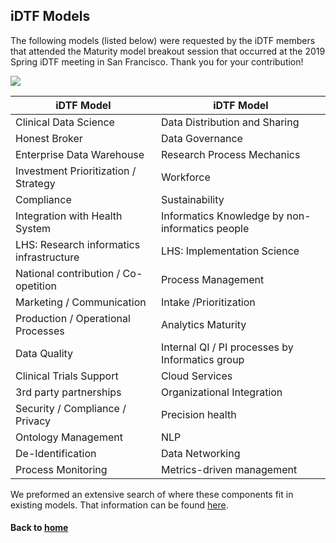 ## iDTF Models

The following models (listed below) were requested by the iDTF members that attended the Maturity model breakout session that occurred at the 2019 Spring iDTF meeting in San Francisco. Thank you for your contribution!

![](./images/iDTFModels.png)

iDTF Model | iDTF Model
----------|--------------|
Clinical Data Science | Data Distribution and Sharing 
Honest Broker | Data Governance
Enterprise Data Warehouse | Research Process Mechanics
Investment Prioritization / Strategy | Workforce
Compliance | Sustainability
Integration with Health System | Informatics Knowledge by non-informatics people
LHS: Research informatics infrastructure | LHS: Implementation Science
National contribution / Co-opetition | Process Management
Marketing / Communication | Intake /Prioritization
Production / Operational Processes | Analytics Maturity
Data Quality | Internal QI / PI processes by Informatics group
Clinical Trials Support | Cloud Services
3rd party partnerships | Organizational Integration
Security / Compliance / Privacy | Precision health
Ontology Management | NLP
De-Identification | Data Networking
Process Monitoring | Metrics-driven management

We preformed an extensive search of where these components fit in existing models. That information can be found [here](https://docs.google.com/spreadsheets/d/1cKjlV6u9y6S-ZRgr78zLP4KbXjc0bLXrfsOIXfYSF3E/edit#gid=0). 

#### Back to [home](https://data2health.github.io/maturity-model/)
